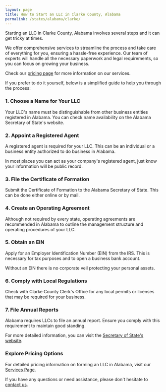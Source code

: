```yaml
---
layout: page
title: How to Start an LLC in Clarke County, Alabama
permalink: /states/alabama/clarke/
---
```


<p>Starting an LLC in Clarke County, Alabama involves several steps and it can get tricky at times.</p>

<p>We offer comprehensive services to streamline the process and take care of everything for you, ensuring a hassle-free experience. Our team of experts will handle all the necessary paperwork and legal requirements, so you can focus on growing your business.</p>

<p>Check our <a href="/services/">pricing page</a> for more information on our services.</p>

<p>If you prefer to do it yourself, below is a simplified guide to help you through the process:</p>

<h3>1. Choose a Name for Your LLC</h3>
<p>Your LLC's name must be distinguishable from other business entities registered in Alabama. You can check name availability on the Alabama Secretary of State's website.</p>

<h3>2. Appoint a Registered Agent</h3>
<p>A registered agent is required for your LLC. This can be an individual or a business entity authorized to do business in Alabama.</p>

<p>In most places you can act as your company's registered agent, just know your information will be public record.<p>

<h3>3. File the Certificate of Formation</h3>
<p>Submit the Certificate of Formation to the Alabama Secretary of State. This can be done either online or by mail.</p>

<h3>4. Create an Operating Agreement</h3>
<p>Although not required by every state, operating agreements are recommended in Alabama to outline the management structure and operating procedures of your LLC.</p>

<h3>5. Obtain an EIN</h3>
<p>Apply for an Employer Identification Number (EIN) from the IRS. This is necessary for tax purposes and to open a business bank account.</p>

<p>Without an EIN there is no corporate veil protecting your personal assets.</p>

<h3>6. Comply with Local Regulations</h3>
<p>Check with Clarke County Clerk's Office for any local permits or licenses that may be required for your business.</p>

<h3>7. File Annual Reports</h3>
<p>Alabama requires LLCs to file an annual report. Ensure you comply with this requirement to maintain good standing.</p>

<p>For more detailed information, you can visit the <a href="https://www.sos.alabama.gov/index.php/business-entities">Secretary of State's website</a>.</p>

<h3>Explore Pricing Options</h3>
<p>For detailed pricing information on forming an LLC in Alabama, visit our <a href="/services/">Services Page</a>.</p>
<p>If you have any questions or need assistance, please don't hesitate to <a href="https://www.businessinitiative.org/contact/" target="_blank">contact us</a>.</p>

